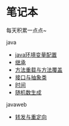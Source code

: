 <h1>笔记本</h1>
<p>每天积累一点点~</p>
<p>
<div>java</div>
<ul>
<li><a href="https://nlyfish.github.io/notebook/java/java环境变量配置.txt" target="_blank">java环境变量配置</a></li>
<li><a href="https://nlyfish.github.io/notebook/java/继承.txt" target="_blank">继承</a></li>
<li><a href="https://nlyfish.github.io/notebook/java/方法重载与方法覆盖.txt" target="_blank">方法重载与方法覆盖</a></li>
<li><a href="https://nlyfish.github.io/notebook/java/接口与抽象类.txt" target="_blank">接口与抽象类</a></li>
<li><a href="https://nlyfish.github.io/notebook/java/时间.txt" target="_blank">时间</a></li>
<li><a href="https://nlyfish.github.io/notebook/java/随机数生成.txt" target="_blank">随机数生成</a></li>

</ul>
</p>
<p>
<div>javaweb</div>
<ul>
<li><a href="https://nlyfish.github.io/notebook/javaweb/转发与重定向.txt" target="_blank">转发与重定向</a></li>
</ul>
</p>
